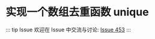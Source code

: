 # 实现一个数组去重函数 unique



::: tip Issue 
 欢迎在 Issue 中交流与讨论: [Issue 453](https://github.com/shfshanyue/Daily-Question/issues/453) 
:::



